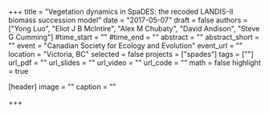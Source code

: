 +++
title = "Vegetation dynamics in SpaDES: the recoded LANDIS-II biomass succession model"
date = "2017-05-07"
draft = false
authors = ["Yong Luo", "Eliot J B McIntire", "Alex M Chubaty", "David Andison", "Steve G Cumming"]
#time_start = ""
#time_end = ""
abstract = ""
abstract_short = ""
event = "Canadian Society for Ecology and Evolution"
event_url = ""
location = "Victoria, BC"
selected = false
projects = ["spades"]
tags = [""]
url_pdf = ""
url_slides = ""
url_video = ""
url_code = ""
math = false
highlight = true

[header]
image = ""
caption = ""

+++
